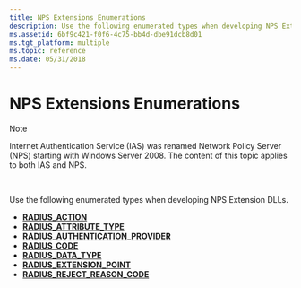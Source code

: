 ```yaml
---
title: NPS Extensions Enumerations
description: Use the following enumerated types when developing NPS Extension DLLs.
ms.assetid: 6bf9c421-f0f6-4c75-bb4d-dbe91dcb8d01
ms.tgt_platform: multiple
ms.topic: reference
ms.date: 05/31/2018
---
```


# NPS Extensions Enumerations

> [!Note]  
> Internet Authentication Service (IAS) was renamed Network Policy Server (NPS) starting with Windows Server 2008. The content of this topic applies to both IAS and NPS.

 

Use the following enumerated types when developing NPS Extension DLLs.

-   [**RADIUS\_ACTION**](/windows/desktop/api/authif/ne-authif-radius_action)
-   [**RADIUS\_ATTRIBUTE\_TYPE**](/windows/desktop/api/authif/ne-authif-radius_attribute_type)
-   [**RADIUS\_AUTHENTICATION\_PROVIDER**](/windows/desktop/api/authif/ne-authif-radius_authentication_provider)
-   [**RADIUS\_CODE**](/windows/desktop/api/authif/ne-authif-radius_code)
-   [**RADIUS\_DATA\_TYPE**](/windows/desktop/api/authif/ne-authif-radius_data_type)
-   [**RADIUS\_EXTENSION\_POINT**](/windows/desktop/api/authif/ne-authif-radius_extension_point)
-   [**RADIUS\_REJECT\_REASON\_CODE**](/windows/desktop/api/authif/ne-authif-radius_reject_reason_code)

 

 
